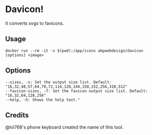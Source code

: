 # Davicon!
It converts svgs to favicons.

## Usage
`docker run --rm -it -v $(pwd):/app/icons akpwebdesign/davicon [options] <image>`

## Options
```
--sizes, -s: Set the output size list. Default: "16,32,48,57,64,70,72,114,120,144,150,152,256,310,512"
--favicon-sizes, -f: Set the favicon output size list. Default: "16,32,64,128,256"
--help, -h: Shows the help text."
```

## Credits
@lol768's phone keyboard created the name of this tool.
